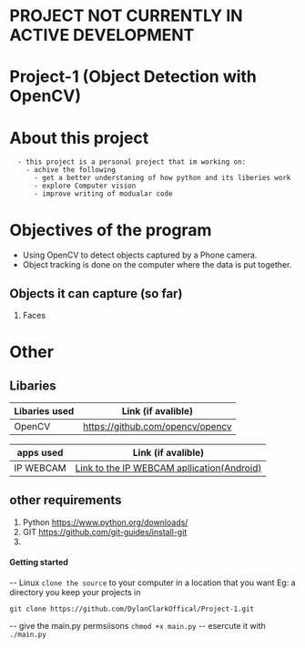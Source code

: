# PROJECT NOT CURRENTLY IN ACTIVE DEVELOPMENT 
# Project-1 (Object Detection with OpenCV)
   # About this project 
      - this project is a personal project that im working on:
        - achive the following
          - get a better understaning of how python and its liberies work
          - explore Computer vision 
          - improve writing of modualar code 
# Objectives of the program 
  - Using OpenCV to detect objects captured by a Phone camera.
  - Object tracking is done on the computer where the data is put together.
   ## Objects it can capture (so far)
   1. Faces


# Other 
  ## Libaries 

   | Libaries used | Link (if avalible)        
   | ------------- |:-------------:| 
   | OpenCV        | https://github.com/opencv/opencv |
   
   | apps used     | Link (if avalible)        
   | ------------- |:-------------:| 
   | IP WEBCAM     | [Link to the IP WEBCAM apllication(Android)](https://play.google.com/store/apps/details?id=com.pas.webcam&hl=en_US)      |   
   
## other requirements 
1. Python 
   https://www.python.org/downloads/
2. GIT 
   https://github.com/git-guides/install-git
3. 

#### Getting started 
-- Linux
`clone the source` to your computer in a location that you want Eg: a directory you keep your projects in

`git clone https://github.com/DylanClarkOffical/Project-1.git`

-- give the main.py permsiisons 
`chmod +x main.py`
-- esercute it with 
`./main.py`

